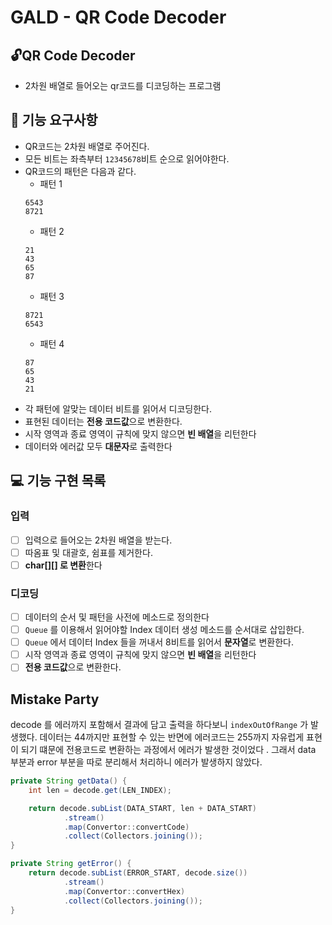 # GALD - QR Code Decoder

## 🔓QR Code Decoder

- 2차원 배열로 들어오는 qr코드를 디코딩하는 프로그램

## 🚀 기능 요구사항

- QR코드는 2차원 배열로 주어진다.
- 모든 비트는 좌측부터 `12345678`비트 순으로 읽어야한다.
- QR코드의 패턴은 다음과 같다.
  - 패턴 1
  ```
  6543
  8721
  ```
  - 패턴 2
  ```
  21
  43
  65
  87
  ```
  - 패턴 3
  ```
  8721
  6543
  ```
  - 패턴 4
  ```
  87
  65
  43
  21
  ```
- 각 패턴에 알맞는 데이터 비트를 읽어서 디코딩한다.
- 표현된 데이터는 **전용 코드값**으로 변환한다.
- 시작 영역과 종료 영역이 규칙에 맞지 않으면 **빈 배열**을 리턴한다
- 데이터와 에러값 모두 **대문자**로 출력한다

## 💻 기능 구현 목록

### 입력

- [ ] 입력으로 들어오는 2차원 배열을 받는다.
- [ ] 따옴표 및 대괄호, 쉼표를 제거한다.
- [ ] **char[][] 로 변환**한다

### 디코딩

- [ ] 데이터의 순서 및 패턴을 사전에 메소드로 정의한다
- [ ] `Queue` 를 이용해서 읽어야할 Index 데이터 생성 메소드를 순서대로 삽입한다.
- [ ] `Queue` 에서 데이터 Index 들을 꺼내서 8비트를 읽어서 **문자열**로 변환한다.
- [ ] 시작 영역과 종료 영역이 규칙에 맞지 않으면 **빈 배열**을 리턴한다
- [ ] **전용 코드값**으로 변환한다.

## Mistake Party

decode 를 에러까지 포함해서 결과에 담고 출력을 하다보니 `indexOutOfRange` 가 발생했다.
데이터는 44까지만 표현할 수 있는 반면에 에러코드는 255까지 자유럽게 표현이 되기 떄문에 전용코드로 변환하는 과정에서 에러가 발생한 것이었다 .
그래서 data 부분과 error 부분을 따로 분리해서 처리하니 에러가 발생하지 않았다.
```java
private String getData() {
    int len = decode.get(LEN_INDEX);

    return decode.subList(DATA_START, len + DATA_START)
            .stream()
            .map(Convertor::convertCode)
            .collect(Collectors.joining());
}

private String getError() {
    return decode.subList(ERROR_START, decode.size())
            .stream()
            .map(Convertor::convertHex)
            .collect(Collectors.joining());
}
```
